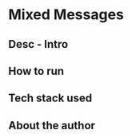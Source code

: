 Mixed Messages
==============



## Desc - Intro


## How to run


## Tech stack used


## About the author




